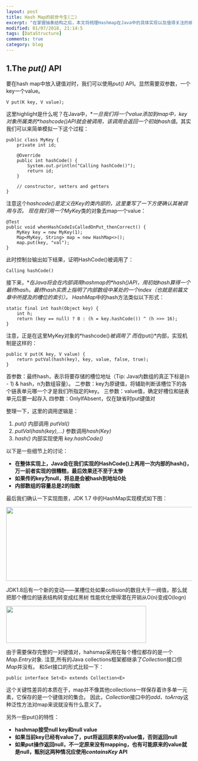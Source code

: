 ```yaml
---
layout: post
title: Hash Map的前世今生(二)
excerpt: "在掌握抽象结构之后，本文将梳理Hashmap在Java中的具体实现以及值得关注的细节。"
modified: 01/07/2018, 21:14:5
tags: [DataStructure]
comments: true
category: blog
---
```

## 1.The *put()* API
要在hash map中放入键值对时，我们可以使用*put()* API。显然需要双参数，一个key一个value。
```
V put(K key, V value);
```
这里highlight是什么呢？在Java中，**一旦我们将一个value添加到map中，key对象所属类的*hashcode()*API就会被调用，该调用会返回一个初始hash值**。其实我们可以来简单模拟一下这个过程：
```
public class MyKey {
    private int id;
    
    @Override
    public int hashCode() {
        System.out.println("Calling hashCode()");
        return id;
    }
     
    // constructor, setters and getters 
}
```
注意这个*hashcode()*是定义在Key的类内部的，这里重写了一下方便确认其被调用与否。
现在我们用一个*MyKey*类的对象去map一个value：
```
@Test
public void whenHashCodeIsCalledOnPut_thenCorrect() {
    MyKey key = new MyKey(1);
    Map<MyKey, String> map = new HashMap<>();
    map.put(key, "val");
}
```
此时控制台输出如下结果，证明HashCode()被调用了：
```**
Calling hashCode()
```
接下来，**在Java将会在内部调用hashmap的*hash()*API，用初始hash算得一个最终hash。最终hash实质上指明了内部数组中某处的一个index（也就是前篇文章中所提及的槽位的索引）。**
*HashMap*中的hash方法类似以下形式：
```
static final int hash(Object key) {
    int h;
    return (key == null) ? 0 : (h = key.hashCode()) ^ (h >>> 16);
}
```
注意，正是在这里MyKey对象的*hashcode()*被调用了
而在*put()*内部，实现机制是这样的：
```
public V put(K key, V value) {
    return putVal(hash(key), key, value, false, true);
}
```	
首参数：最终hash，表示将要存储的槽位地址（Tip: Java内数组的真正下标是(n - 1) & hash，n为数组容量）。
二参数：key为原键值，将辅助判断该槽位下的各个链表单元哪一个才是我们所指定的key。
三参数：value值，确定好槽位和链表单元后要一起存入
四参数：OnlyIfAbsent，仅在缺省时put键值对

整理一下，这里的调用逻辑是：
1. *put()* 内部调用 *putVal()*
2. *putVal(hash(key),...)* 参数调用*hash(Key)*
3. *hash()* 内部实现使用 *key.hashCode()*

以下是一些细节上的讨论：

- **在整体实现上，Java会在我们实现的HashCode()上再用一次内部的hash()，万一前者实现的很糟糕，最后效果还不至于太惨**
- **如果传的key为null，将总是会被hash到地址0处**
- **内部数组的容量总是2的指数**

最后我们确认一下实现图景，JDK 1.7 中的HashMap实现模式如下图：

<img src="https://MidSummerseveee.github.io/images/hashmap2.1.jpg" width="615" height="200" />

JDK1.8后有一个新的变动——某槽位处如果collision的数目大于一阀值，那么就把那个槽位的链表结构转变成红黑树
性能优化使得潜在开销从O(n)变成O(logn)

<img src="https://MidSummerseveee.github.io/images/hashmap2.2.png" width="380" height="100" />

由于需要保存完整的一对键值对，hahsmap采用在每个槽位都存的是一个*Map.Entry*对象.
注意,所有的Java collections框架都继承了*Collection*接口但*Map*并没有。
和*Set*接口的形式比较一下：
```
public interface Set<E> extends Collection<E>
```
这个关键性差异的本质在于，map并不像其他collections一样保存着许多单一元素，它保存的是一个键值对的集合。
因此，*Collection*接口中的*add、toArray*这种泛性方法对map来说就没有什么意义了。

另外一些put()的特性：
- **hashmap接受null key和null value**
- **如果当前key已经有value了，put将返回原来的value值，否则返回null**
- **如果put操作返回null，不一定原来没有mapping，也有可能原来的value就是null，甄别这两种情况应使用*containsKey* API**
